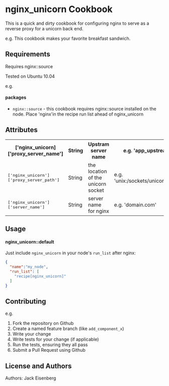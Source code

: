nginx_unicorn Cookbook
======================
This is a quick and dirty cookbook for configuring nginx to serve as a reverse proxy for a unicorn back end. 

e.g.
This cookbook makes your favorite breakfast sandwich.

Requirements
------------
Requires nginx::source

Tested on Ubuntu 10.04

e.g.
#### packages
- `nginx::source` - this cookbook requires nginx::source installed on the node. Place 'nginx'in the recipe run list ahead of nginx_unicorn

Attributes
----------

<table>
  <tr>
    <th>['nginx_unicorn]['proxy_server_name']</th>
    <th>String</th>
    <th>Upstram server name</th>
    <th>e.g. 'app_upstream'</th>
  </tr>
  <tr>
    <td><tt>['nginx_unicorn']['proxy_server_path']</tt></td>
    <td>String</td>
    <td>the location of the unicorn socket</td>
    <td>e.g. 'unix:/sockets/unicorn.sock'</td>
  </tr>
  <tr>
    <td><tt>['nginx_unicorn']['server_name']</tt></td>
    <td>String</td>
    <td>server name for nginx</td>
    <td>e.g. 'domain.com'</td>
  </tr>
</table>

Usage
-----
#### nginx_unicorn::default

Just include `nginx_unicorn` in your node's `run_list` after nginx:

```json
{
  "name":"my_node",
  "run_list": [
    "recipe[nginx_unicorn]"
  ]
}
```

Contributing
------------

e.g.
1. Fork the repository on Github
2. Create a named feature branch (like `add_component_x`)
3. Write your change
4. Write tests for your change (if applicable)
5. Run the tests, ensuring they all pass
6. Submit a Pull Request using Github

License and Authors
-------------------
Authors: Jack Eisenberg
